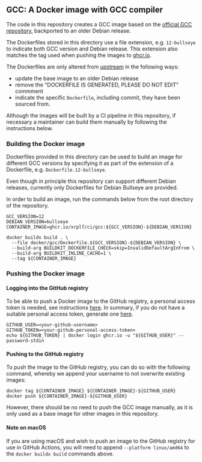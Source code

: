 ## GCC: A Docker image with GCC compiler

The code in this repository creates a GCC image based on the
[official GCC repository](https://github.com/docker-library/gcc), backported
to an older Debian release.

The Dockerfiles stored in this directory use a file extension, e.g. `12-bullseye`
to indicate both GCC version and Debian release. This extension also matches the
tag used when pushing the images to [ghcr.io](https://github.com/XRPLF/ci/pkgs/container/gcc).

The Dockerfiles are only altered from [upstream](https://github.com/docker-library/gcc)
in the following ways:

* update the base image to an older Debian release
* remove the "DOCKERFILE IS GENERATED, PLEASE DO NOT EDIT" commment
* indicate the specific `Dockerfile`, including commit, they have been sourced from.

Although the images will be built by a CI pipeline in this repository, if
necessary a maintainer can build them manually by following the instructions
below.

### Building the Docker image

Dockerfiles provided in this directory can be used to build an image for
different GCC versions by specifying it as part of the extension of a
Dockerfile, e.g. `Dockerfile.12-bullseye`.

Even though in principle this repository can support different Debian releases,
currently only Dockerfiles for Debian Bullseye are provided.

In order to build an image, run the commands below from the root directory of
the repository.

```shell
GCC_VERSION=12
DEBIAN_VERSION=bullseye
CONTAINER_IMAGE=ghcr.io/xrplf/ci/gcc:${GCC_VERSION}-${DEBIAN_VERSION}

docker buildx build . \
  --file docker/gcc/Dockerfile.${GCC_VERSION}-${DEBIAN_VERSION} \
  --build-arg BUILDKIT_DOCKERFILE_CHECK=skip=InvalidDefaultArgInFrom \
  --build-arg BUILDKIT_INLINE_CACHE=1 \
  --tag ${CONTAINER_IMAGE}
```

### Pushing the Docker image

#### Logging into the GitHub registry

To be able to push a Docker image to the GitHub registry, a personal access
token is needed, see instructions [here](https://docs.github.com/en/packages/working-with-a-github-packages-registry/working-with-the-container-registry#authenticating-with-a-personal-access-token-classic).
In summary, if you do not have a suitable personal access token, generate one
[here](https://github.com/settings/tokens/new?scopes=write:packages).

```shell
GITHUB_USER=<your-github-username>
GITHUB_TOKEN=<your-github-personal-access-token>
echo ${GITHUB_TOKEN} | docker login ghcr.io -u "${GITHUB_USER}" --password-stdin
```

#### Pushing to the GitHub registry

To push the image to the GitHub registry, you can do so with the following
command, whereby we append your username to not overwrite existing images:

```shell
docker tag ${CONTAINER_IMAGE} ${CONTAINER_IMAGE}-${GITHUB_USER}
docker push ${CONTAINER_IMAGE}-${GITHUB_USER}
```

However, there should be no need to push the GCC image manually, as it is only
used as a base image for other images in this repository.

#### Note on macOS

If you are using macOS and wish to push an image to the GitHub registry for use
in GitHub Actions, you will need to append `--platform linux/amd64` to the
`docker buildx build` commands above.
